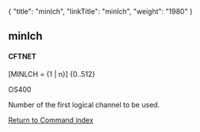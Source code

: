 {
    "title": "minlch",
    "linkTitle": "minlch",
    "weight": "1980"
}<span id="minlch"></span>

## <span class="mc-variable System.Title variable">minlch</span>

#### CFTNET

\[MINLCH = {1 | n}\] {0..512}

OS400

Number of the first logical channel to be used.

[Return to Command index](../../)
